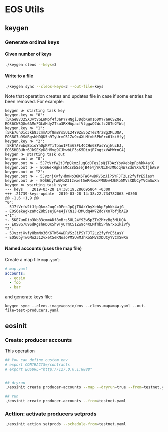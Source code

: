 # EOS Utils

## keygen

### Generate ordinal keys

#### Given number of keys

```bash
./keygen cleos --keys=3
```

#### Write to a file

```bash
./keygen sync --cleos-keys=3 --out-file=keys
```

Note that operation creates and updates file in case if some entries has been removed. For example:

```
keygen ≫ starting task key
keygen.key ≫ "0": [5KGe8v32SX3vtVGLWMpf4f3aPYYHNgiJDqbKWm16DMY7aH6SZQe, EOS6CWSQGo6AMnFGLAHdyZTsu3RXHApacfVtggwQ2Wcfz2UTe2YWc]
keygen.key ≫ "1": [5KE7unDio3kb83cmmADf8mBrs5UL24Y9Zw5pZTe2MrzBg3MLUQA, EOS8G7u9SdRgshHDQK5h9TyUrmC51Zw9c4XLMfmb5PhGrx61kiVfy]
keygen.key ≫ "2": [5KETArwbqBoioYhDpKPTiTpao1Ftm6SFL4CCHn68PasYwjWucEJ, EOS5HEBUbr6JkSEKyD8HMvg9CJhwbLF3sK5DiojR7ngtxVAMWrnC4]
keygen ≫ starting task out
keygen.out ≫ "0":
keygen.out ≫ - 5J7tVrfw2tJfpQkmzJuqCcDFesJpQjT8AzYbyXebkpFphkk4ajG
keygen.out ≫ - EOS6ekWgkzaMcZ8bSsejB4e4jYKN1JH3MUdq4W7ZdoYXn7bfjbAE9
keygen.out ≫ "2":
keygen.out ≫ - 5JyzrjXvfyHbmNo36K6TW64wDRVSzJiPSYFJT2Lz2fyfrE5iasY
keygen.out ≫ - EOS6byTw6Mo2312vxet5eRNosoPMSUwMJhKo5MVsXDUCyYVCmSwXn
keygen ≫ starting task sync
--- keys	2019-03-28 14:38:19.286695864 +0300
+++ .21739-keys-update	2019-03-28 14:38:22.734782063 +0300
@@ -1,6 +1,9 @@
"0":
- 5J7tVrfw2tJfpQkmzJuqCcDFesJpQjT8AzYbyXebkpFphkk4ajG
- EOS6ekWgkzaMcZ8bSsejB4e4jYKN1JH3MUdq4W7ZdoYXn7bfjbAE9
+"1":
+- 5KE7unDio3kb83cmmADf8mBrs5UL24Y9Zw5pZTe2MrzBg3MLUQA
+- EOS8G7u9SdRgshHDQK5h9TyUrmC51Zw9c4XLMfmb5PhGrx61kiVfy
"2":
- 5JyzrjXvfyHbmNo36K6TW64wDRVSzJiPSYFJT2Lz2fyfrE5iasY
- EOS6byTw6Mo2312vxet5eRNosoPMSUwMJhKo5MVsXDUCyYVCmSwXn
```

#### Named accounts (uses the map file)


Create a map file `map.yaml`:

```yaml
# map.yaml
accounts:
  - eosio
  - foo
  - bar
```

and generate keys file:

`keygen sync --cleos-image=eosio/eos --cleos-map=map.yaml --out-file=test-producers.yaml`


## eosinit

### Create: producer accounts

This operation 


```bash
## You can define custom env
# export CONTRACTS=/contracts
# export EOSURL="http://127.0.0.1:8888"


## dryrun
./eosinit create producer-accounts --map --dryrun=true --from=testnet.yaml

## run
./eosinit create producer-accounts --from=testnet.yaml
```

### Acttion: activate producers setprods

```bash
./eosinit action setprods --schedule-from=testnet.yaml
```
